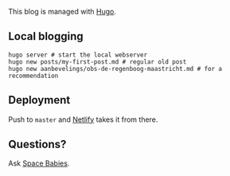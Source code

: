 This blog is managed with [Hugo](https://gohugo.io/).

## Local blogging

``` shell
hugo server # start the local webserver
hugo new posts/my-first-post.md # regular old post
hugo new aanbevelings/obs-de-regenboog-maastricht.md # for a recommendation
```

## Deployment

Push to `master` and [Netlify](https://netlify.com/) takes it from there.

## Questions?

Ask [Space Babies](https://www.spacebabies.nl/).

